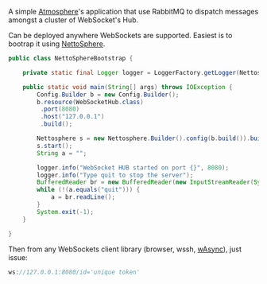 A simple [Atmosphere](https://github.com/Atmosphere/atmosphere)'s application that use RabbitMQ to dispatch messages amongst a cluster of WebSocket's Hub.

Can be deployed anywhere WebSockets are supported. Easiest is to bootrap it using [NettoSphere](https://github.com/Atmosphere/nettosphere).

```java
public class NettoSphereBootstrap {

    private static final Logger logger = LoggerFactory.getLogger(Nettosphere.class);

    public static void main(String[] args) throws IOException {
        Config.Builder b = new Config.Builder();
        b.resource(WebSocketHub.class)
         .port(8080)
         .host("127.0.0.1")
         .build();

        Nettosphere s = new Nettosphere.Builder().config(b.build()).build();
        s.start();
        String a = "";

        logger.info("WebSocket HUB started on port {}", 8080);
        logger.info("Type quit to stop the server");
        BufferedReader br = new BufferedReader(new InputStreamReader(System.in));
        while (!(a.equals("quit"))) {
            a = br.readLine();
        }
        System.exit(-1);
    }

}
```
Then from any WebSockets client library (browser, wssh, [wAsync](https://github.com/Atmosphere/wasync)), just issue:

```js
ws://127.0.0.1:8080/id='unique token'
```
